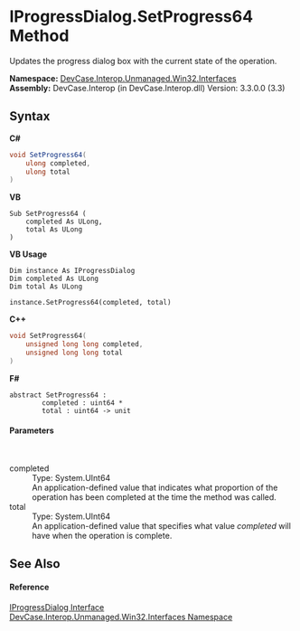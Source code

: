 # IProgressDialog.SetProgress64 Method 
 

Updates the progress dialog box with the current state of the operation.

**Namespace:**&nbsp;<a href="N_DevCase_Interop_Unmanaged_Win32_Interfaces">DevCase.Interop.Unmanaged.Win32.Interfaces</a><br />**Assembly:**&nbsp;DevCase.Interop (in DevCase.Interop.dll) Version: 3.3.0.0 (3.3)

## Syntax

**C#**<br />
``` C#
void SetProgress64(
	ulong completed,
	ulong total
)
```

**VB**<br />
``` VB
Sub SetProgress64 ( 
	completed As ULong,
	total As ULong
)
```

**VB Usage**<br />
``` VB Usage
Dim instance As IProgressDialog
Dim completed As ULong
Dim total As ULong

instance.SetProgress64(completed, total)
```

**C++**<br />
``` C++
void SetProgress64(
	unsigned long long completed, 
	unsigned long long total
)
```

**F#**<br />
``` F#
abstract SetProgress64 : 
        completed : uint64 * 
        total : uint64 -> unit 

```


#### Parameters
&nbsp;<dl><dt>completed</dt><dd>Type: System.UInt64<br />An application-defined value that indicates what proportion of the operation has been completed at the time the method was called.</dd><dt>total</dt><dd>Type: System.UInt64<br />An application-defined value that specifies what value *completed* will have when the operation is complete.</dd></dl>

## See Also


#### Reference
<a href="T_DevCase_Interop_Unmanaged_Win32_Interfaces_IProgressDialog">IProgressDialog Interface</a><br /><a href="N_DevCase_Interop_Unmanaged_Win32_Interfaces">DevCase.Interop.Unmanaged.Win32.Interfaces Namespace</a><br />